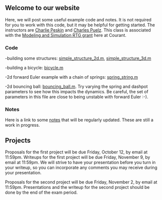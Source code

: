 ## Welcome to our website

Here, we will post some useful example code and notes.  It is not required for you to work with this code, but it may be helpful for getting started.  The instructors are [Charlie Peskin](https://www.math.nyu.edu/faculty/peskin/) and [Charles Puelz](https://cpuelz.github.io/).  This class is associated with the [Modeling and Simulation RTG grant](https://math.nyu.edu/dynamic/research/pages/research-and-training-group-mathematical-modeling-and-simulation/) here at Courant.

### Code

-building some structures: [simple_structure_2d.m](simple_structure_2d.m), [simple_structure_3d.m](simple_structure_3d.m)

-building a bicycle: [bicycle.m](bicycle.m)

-2d forward Euler example with a chain of springs: [spring_string.m](spring_string.m)

-2d bouncing ball: [bouncing_ball.m](bouncing_ball.m).  Try varying the spring and dashpot parameters to see how this impacts the dynamics.  Be careful, the set of parameters in this file are close to being unstable with forward Euler :-).

### Notes

Here is a link to some [notes](notes_MATH395.pdf) that will be regularly updated.  These are still a work in progress.

## Projects

Proposals for the first project will be due Friday, October 12, by email at 11:59pm.  Writeups for the first project will be due Friday, November 9, by email at 11:59pm.  We will strive to have your presentation before you turn in your writeup, so you can incorporate any comments you may receive during your presentation.

Proposals for the second project will be due Friday, November 2, by email at 11:59pm.  Presentations and the writeup for the second project should be done by the end of the exam period.

